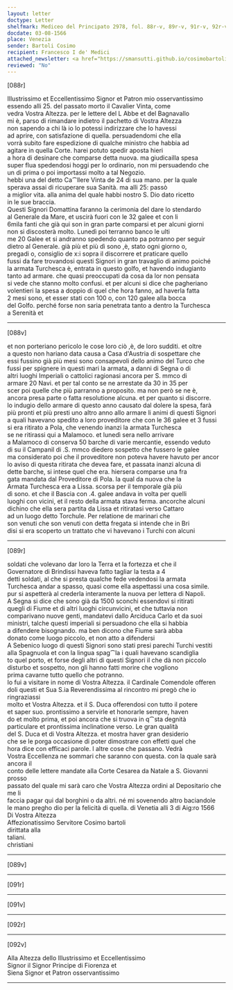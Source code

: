 ```yaml
---
layout: letter
doctype: Letter
shelfmark: Mediceo del Principato 2978, fol. 88r-v, 89r-v, 91r-v, 92r-v
docdate: 03-08-1566
place: Venezia
sender: Bartoli Cosimo
recipient: Francesco I de' Medici
attached_newsletter: <a href="https://smansutti.github.io/cosimobartoli/texts/3079_183/">3079_183</a>
reviewed: "No"
---
```


[088r]  
  
  
Illustrissimo et Eccellentissimo Signor et Patron mio osservantissimo  
essendo alli 25. del passato morto il Cavalier Vinta, come  
vedra Vostra Altezza. per le lettere del L Abbe et del Bagnavallo  
mi è, parso di rimandare indietro il pachetto di Vostra Altezza  
non sapendo a chi là io lo potessi indirizzare che lo havessi  
ad aprire, con satisfazione di quella. persuadendomi che ella  
vorrà subito fare espedizione di qualche ministro che habbia ad  
agitare in quella Corte. harei potuto spedir aposta hieri  
a hora di desinare che comparse detta nuova. ma giudicailla spesa  
super flua spedendosi hoggi per lo ordinario, non mi persuadendo che  
un di prima o poi importassi molto a tal Negozio.  
hebbi una del detto Ca⁀llere Vinta de 24 di sua mano. per la quale  
sperava assai di ricuperare sua Sanità. ma alli 25: passò  
a miglior vita. alla anima del quale habbi nostro S. Dio dato ricetto  
in le sue braccia.  
Questi Signori Domattina faranno la cerimonia del dare lo stendardo  
al Generale da Mare, et uscirà fuori con le 32 galee et con li  
6mila fanti che già qui son in gran parte comparsi et per alcuni giorni  
non si discosterà molto. Lunedì poi terranno banco le ulti  
me 20 Galee et si andranno spedendo quanto pa potranno per seguir  
dietro al Generale. già più et più dì sono ,è, stato ogni giorno o,  
pregadi o, consiglio de x:i sopra il discorrere et praticare quello  
fussi da fare trovandosi questi Signori in gran travaglio di animo poiché  
la armata Turchesca è, entrata in questo golfo, et havendo indugianto  
tanto ad armare. che quasi preoccupati da cosa da lor non pensata  
si vede che stanno molto confusi. et per alcuni si dice che pagheriano  
volentieri la spesa a doppio di quel che hora fanno, ad haverla fatta  
2 mesi sono, et esser stati con 100 o, con 120 galee alla bocca  
del Golfo. perché forse non saria penetrata tanto a dentro la Turchesca  
a Serenità et  
  
---  

[088v]  
  
  
et non porteriano pericolo le cose loro ciò ,è, de loro sudditi. et oltre  
a questo non hariano data causa a Casa d'Austria di sospettare che  
essi fussino già più mesi sono consapevoli dello animo del Turco che  
fussi per spignere in questi mari la armata, a danni di Segna o di  
altri luoghi Imperiali o cattolici ragionasi ancora per S. mmco di  
armare 20 Navi. et per tal conto se ne arrestate da 30 in 35 per  
scer poi quelle che più parranno a proposito. ma non però se ne è,  
ancora presa parte o fatta resolutione alcuna. et per quanto si discorre.  
lo indugio dello armare di questo anno causato dal dolere la spesa, farà  
più pronti et più presti uno altro anno allo armare li animi di questi Signori  
a quali havevano spedito a loro proveditore che con le 36 galee et 3 fussi  
si era ritirato a Pola, che venendo inanzi la armata Turchesca  
se ne ritirassi qui a Malamoco. et lunedì sera nello arrivare  
a Malamoco di conserva 50 barche di varie mercantie, essendo veduto  
di su il Campanil di .S. mmco diedero sospetto che fussero le galee  
ma considerato poi che il proveditore non poteva havere havuto per ancor  
lo aviso di questa ritirata che devea fare, et passata inanzi alcuna di  
dette barche, si intese quel che era. hiersera comparse una fra  
gata mandata dal Proveditore di Pola. la qual da nuova che la  
Armata Turchesca era a Lissa. scorsa per il temporale già più  
dì sono. et che il Bascia con .4. galee andava in volta per quelli  
luoghi con vicini, et il resto della armata stava ferma. ancorche alcuni  
dichino che ella sera partita da Lissa et ritiratasi verso Cattaro  
ad un luogo detto Torchule. Per relatione de marinari che  
son venuti che son venuti con detta fregata si intende che in Bri  
disi si era scoperto un trattato che vi havevano i Turchi con alcuni  
  
---  

[089r]  
  
  
soldati che volevano dar loro la Terra et la fortezza et che il  
Governatore di Brindissi haveva fatto tagliar la testa a 4  
detti soldati, al che si presta qualche fede vedendosi la armata  
Turchesca andar a spasso, quasi come ella aspettassi una cosa simile.  
pur si aspetterà al crederla interamente la nuova per lettera di Napoli.  
A Segna si dice che sono già da 1500 sconchi essendovi si ritirati  
quegli di Fiume et di altri luoghi circunvicini, et che tuttavia non  
comparivano nuove genti, mandatevi dallo Arciduca Carlo et da suoi  
ministri, talche questi imperiali si persuadono che ella si habbia  
a difendere bisognando. ma ben dicono che Fiume sarà abba  
donato come luogo piccolo, et non atto a difendersi  
A Sebenico luogo di questi Signori sono stati presi parechi Turchi vestiti  
alla Spagnuola et con la lingua spag⁀la i quali havevano scandiglia  
to quel porto, et forse degli altri di questi Signori il che dà non piccolo  
disturbo et sospetto, non gli hanno fatti morire che vogliono  
prima cavarne tutto quello che potranno.  
Io fui a visitare in nome di Vostra Altezza. il Cardinale Comendole offeren  
doli questi et Sua S.ia Reverendissima al rincontro mi pregò che io ringraziassi  
molto et Vostra Altezza. et il S. Duca offerendosi con tutto il potere  
et saper suo. prontissimo a servirle et honorarle sempre, haven  
do et molto prima, et poi ancora che si truova in q⁀sta degnità  
particulare et prontissima inclinatione verso. Le gran qualità  
del S. Duca et di Vostra Altezza. et mostra haver gran desiderio  
che se le porga occasione di poter dimostrare con effetti quel che  
hora dice con efficaci parole. l altre cose che passano. Vedrà  
Vostra Eccellenza ne sommari che saranno con questa. con la quale sarà ancora il  
conto delle lettere mandate alla Corte Cesarea da Natale a S. Giovanni prosso  
passato del quale mi sarà caro che Vostra Altezza ordini al Depositario che me li  
faccia pagar qui dal borghini o da altri. né mi sovenendo altro baciandole  
le mano pregho dio per la felicità di quella. di Venetia alli 3 di Aig:ro 1566  
Di Vostra Altezza  
Affezionatissimo Servitore Cosimo bartoli  
dirittata alla  
taliani.  
christiani  
  
---  

[089v]  
  
  
  
---  

[091r]  
  
  
  
---  

[091v]  
  
  
  
---  

[092r]  
  
  
  
---  

[092v]  
  
  
Alla Altezza dello Illustrissimo et Eccellentissimo  
Signor il Signor Principe di Fiorenza et  
Siena Signor et Patron osservantissimo  
  
---  

